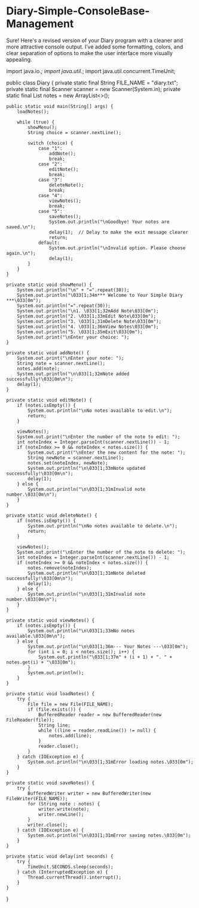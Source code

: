 # Diary-Simple-ConsoleBase-Management
Sure! Here's a revised version of your Diary program with a cleaner and more attractive console output. I’ve added some formatting, colors, and clear separation of options to make the user interface more visually appealing.

import java.io.*;
import java.util.*;
import java.util.concurrent.TimeUnit;

public class Diary {
    private static final String FILE_NAME = "diary.txt";
    private static final Scanner scanner = new Scanner(System.in);
    private static final List<String> notes = new ArrayList<>();

    public static void main(String[] args) {
        loadNotes();

        while (true) {
            showMenu();
            String choice = scanner.nextLine();

            switch (choice) {
                case "1":
                    addNote();
                    break;
                case "2":
                    editNote();
                    break;
                case "3":
                    deleteNote();
                    break;
                case "4":
                    viewNotes();
                    break;
                case "5":
                    saveNotes();
                    System.out.println("\nGoodbye! Your notes are saved.\n");
                    delay(1);  // Delay to make the exit message clearer
                    return;
                default:
                    System.out.println("\nInvalid option. Please choose again.\n");
                    delay(1);
            }
        }
    }

    private static void showMenu() {
        System.out.println("\n" + "=".repeat(30));
        System.out.println("\033[1;34m*** Welcome to Your Simple Diary ***\033[0m");
        System.out.println("=".repeat(30));
        System.out.println("\n1. \033[1;32mAdd Note\033[0m");
        System.out.println("2. \033[1;33mEdit Note\033[0m");
        System.out.println("3. \033[1;31mDelete Note\033[0m");
        System.out.println("4. \033[1;36mView Notes\033[0m");
        System.out.println("5. \033[1;35mExit\033[0m");
        System.out.print("\nEnter your choice: ");
    }

    private static void addNote() {
        System.out.print("\nEnter your note: ");
        String note = scanner.nextLine();
        notes.add(note);
        System.out.println("\n\033[1;32mNote added successfully!\033[0m\n");
        delay(1);
    }

    private static void editNote() {
        if (notes.isEmpty()) {
            System.out.println("\nNo notes available to edit.\n");
            return;
        }

        viewNotes();
        System.out.print("\nEnter the number of the note to edit: ");
        int noteIndex = Integer.parseInt(scanner.nextLine()) - 1;
        if (noteIndex >= 0 && noteIndex < notes.size()) {
            System.out.print("\nEnter the new content for the note: ");
            String newNote = scanner.nextLine();
            notes.set(noteIndex, newNote);
            System.out.println("\n\033[1;33mNote updated successfully!\033[0m\n");
            delay(1);
        } else {
            System.out.println("\n\033[1;31mInvalid note number.\033[0m\n");
        }
    }

    private static void deleteNote() {
        if (notes.isEmpty()) {
            System.out.println("\nNo notes available to delete.\n");
            return;
        }

        viewNotes();
        System.out.print("\nEnter the number of the note to delete: ");
        int noteIndex = Integer.parseInt(scanner.nextLine()) - 1;
        if (noteIndex >= 0 && noteIndex < notes.size()) {
            notes.remove(noteIndex);
            System.out.println("\n\033[1;31mNote deleted successfully!\033[0m\n");
            delay(1);
        } else {
            System.out.println("\n\033[1;31mInvalid note number.\033[0m\n");
        }
    }

    private static void viewNotes() {
        if (notes.isEmpty()) {
            System.out.println("\n\033[1;33mNo notes available.\033[0m\n");
        } else {
            System.out.println("\n\033[1;36m--- Your Notes ---\033[0m");
            for (int i = 0; i < notes.size(); i++) {
                System.out.println("\033[1;37m" + (i + 1) + ". " + notes.get(i) + "\033[0m");
            }
            System.out.println();
        }
    }

    private static void loadNotes() {
        try {
            File file = new File(FILE_NAME);
            if (file.exists()) {
                BufferedReader reader = new BufferedReader(new FileReader(file));
                String line;
                while ((line = reader.readLine()) != null) {
                    notes.add(line);
                }
                reader.close();
            }
        } catch (IOException e) {
            System.out.println("\n\033[1;31mError loading notes.\033[0m");
        }
    }

    private static void saveNotes() {
        try {
            BufferedWriter writer = new BufferedWriter(new FileWriter(FILE_NAME));
            for (String note : notes) {
                writer.write(note);
                writer.newLine();
            }
            writer.close();
        } catch (IOException e) {
            System.out.println("\n\033[1;31mError saving notes.\033[0m");
        }
    }

    private static void delay(int seconds) {
        try {
            TimeUnit.SECONDS.sleep(seconds);
        } catch (InterruptedException e) {
            Thread.currentThread().interrupt();
        }
    }
}

